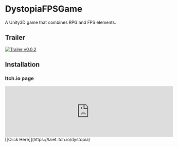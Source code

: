 # DystopiaFPSGame
A Unity3D game that combines RPG and FPS elements.

## Trailer

[![Trailer v0.0.2](https://img.youtube.com/vi/9b7BTAth4-o/0.jpg)](https://www.youtube.com/watch?v=9b7BTAth4-o)

## Installation

### Itch.io page
<iframe frameborder="0" src="https://itch.io/embed/1544710" width="552" height="167"><a href="https://laiet.itch.io/dystopia">Dystopia by Laiet</a></iframe>
[[Click Here]](https://laiet.itch.io/dystopia)
